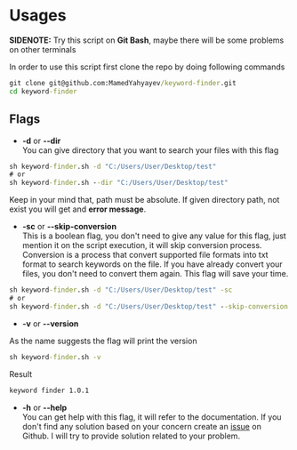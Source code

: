 <!-- docs/usage.md -->

# Usages

**SIDENOTE:** Try this script on **Git Bash**, maybe there will be some problems on other terminals</br>

In order to use this script first clone the repo by doing following commands

```cmd
git clone git@github.com:MamedYahyayev/keyword-finder.git
cd keyword-finder
```

## Flags

- **-d** or **--dir**</br>
You can give directory that you want to search your files with this flag

```cmd
sh keyword-finder.sh -d "C:/Users/User/Desktop/test"
# or
sh keyword-finder.sh --dir "C:/Users/User/Desktop/test"
```

Keep in your mind that, path must be absolute. If given directory path, not exist you will get and **error message**.

- **-sc** or **--skip-conversion**</br>
This is a boolean flag, you don't need to give any value for this flag, just mention it on the script execution, it will
skip conversion process. Conversion is a process that convert supported file formats into txt format to search keywords on
the file. If you have already convert your files, you don't need to convert them again. This flag will save your time.

```cmd
sh keyword-finder.sh -d "C:/Users/User/Desktop/test" -sc
# or
sh keyword-finder.sh -d "C:/Users/User/Desktop/test" --skip-conversion
```

- **-v** or **--version**</br>

As the name suggests the flag will print the version

```cmd
sh keyword-finder.sh -v
```

Result

```cmd
keyword finder 1.0.1
```

- **-h** or **--help**</br>
You can get help with this flag, it will refer to the documentation. If you don't find any solution based on your concern
create an [issue](https://github.com/MamedYahyayev/keyword-finder/issues) on Github. I will try to provide solution related to your problem.
